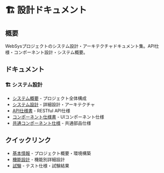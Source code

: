 # 🏗️ 設計ドキュメント

## 概要
WebSysプロジェクトのシステム設計・アーキテクチャドキュメント集。API仕様・コンポーネント設計・システム概要。

## ドキュメント

### 🏗️ システム設計
- [システム概要](システム概要.md) - プロジェクト全体構成
- [システム設計](システム設計.md) - 詳細設計・アーキテクチャ
- [API仕様書](API仕様書.md) - RESTful API仕様
- [コンポーネント仕様書](コンポーネント仕様書.md) - UIコンポーネント仕様
- [共通コンポーネント仕様](共通コンポーネント仕様.md) - 共通部品仕様

## クイックリンク
- [基本情報](../基本/) - プロジェクト概要・環境構築
- [機能設計](../機能/) - 機能別詳細設計
- [試験](../試験/) - テスト仕様・試験結果
